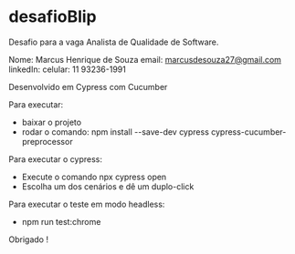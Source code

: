 # desafioBlip
Desafio para a vaga Analista de Qualidade de Software. 

Nome: Marcus Henrique de Souza
email: marcusdesouza27@gmail.com
linkedIn: 
celular: 11 93236-1991

Desenvolvido em Cypress com Cucumber

Para executar:

- baixar o projeto
- rodar o comando: npm install --save-dev cypress cypress-cucumber-preprocessor

Para executar o cypress:
- Execute o comando npx cypress open
- Escolha um dos cenários e dê um duplo-click

Para executar o teste em modo headless:
- npm run test:chrome

Obrigado !